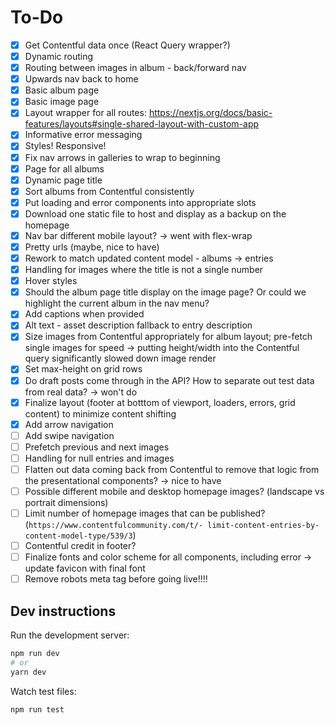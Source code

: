 # To-Do

- [x] Get Contentful data once (React Query wrapper?)
- [x] Dynamic routing
- [x] Routing between images in album - back/forward nav
- [x] Upwards nav back to home
- [x] Basic album page
- [x] Basic image page
- [x] Layout wrapper for all routes: <https://nextjs.org/docs/basic-features/layouts#single-shared-layout-with-custom-app>
- [x] Informative error messaging
- [x] Styles! Responsive!
- [x] Fix nav arrows in galleries to wrap to beginning
- [x] Page for all albums
- [x] Dynamic page title
- [x] Sort albums from Contentful consistently
- [x] Put loading and error components into appropriate slots
- [x] Download one static file to host and display as a backup on the homepage
- [x] Nav bar different mobile layout? -> went with flex-wrap
- [x] Pretty urls (maybe, nice to have)
- [x] Rework to match updated content model - albums -> entries
- [x] Handling for images where the title is not a single number
- [x] Hover styles
- [x] Should the album page title display on the image page? Or could we highlight the current album in the nav menu?
- [x] Add captions when provided
- [x] Alt text - asset description fallback to entry description
- [x] Size images from Contentful appropriately for album layout; pre-fetch single images for speed
      -> putting height/width into the Contentful query significantly slowed down image render
- [x] Set max-height on grid rows
- [x] Do draft posts come through in the API? How to separate out test data from real data?
      -> won't do
- [x] Finalize layout (footer at botttom of viewport, loaders, errors, grid content) to minimize content shifting
- [x] Add arrow navigation
- [ ] Add swipe navigation
- [ ] Prefetch previous and next images
- [ ] Handling for null entries and images
- [ ] Flatten out data coming back from Contentful to remove that logic from the presentational components?
      -> nice to have
- [ ] Possible different mobile and desktop homepage images? (landscape vs portrait dimensions)
- [ ] Limit number of homepage images that can be published? (`https://www.contentfulcommunity.com/t/- limit-content-entries-by-content-model-type/539/3`)
- [ ] Contentful credit in footer?
- [ ] Finalize fonts and color scheme for all components, including error
      -> update favicon with final font
- [ ] Remove robots meta tag before going live!!!!

## Dev instructions

Run the development server:

```bash
npm run dev
# or
yarn dev
```

Watch test files:

```bash
npm run test
```
